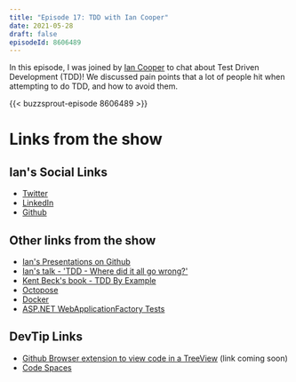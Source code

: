```yaml
---
title: "Episode 17: TDD with Ian Cooper"
date: 2021-05-28
draft: false
episodeId: 8606489
---
```


In this episode, I was joined by [Ian Cooper](https://twitter.com/ICooper) to chat about Test Driven Development (TDD)! We discussed pain points that a lot of people hit when attempting to do TDD, and how to avoid them.

{{< buzzsprout-episode 8606489 >}}

# Links from the show

## Ian's Social Links

* [Twitter](https://twitter.com/ICooper)
* [LinkedIn](https://www.linkedin.com/in/ian-cooper-2b059b/)
* [Github](https://github.com/iancooper)

## Other links from the show

* [Ian's Presentations on Github](https://github.com/iancooper/Presentations)
* [Ian's talk - 'TDD - Where did it all go wrong?'](https://www.youtube.com/watch?v=9PUbJQgq8pk)
* [Kent Beck's book - TDD By Example](https://www.amazon.co.uk/Test-Driven-Development-Addison-Wesley-Signature/dp/0321146530)
* [Octopose](https://github.com/HuddleEng/octopose)
* [Docker](https://www.docker.com/)
* [ASP.NET WebApplicationFactory Tests](https://docs.microsoft.com/en-us/aspnet/core/test/integration-tests?view=aspnetcore-5.0)

## DevTip Links

* [Github Browser extension to view code in a TreeView]() (link coming soon)
* [Code Spaces](https://github.com/features/codespaces)

